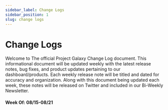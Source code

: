 ```yaml
---
sidebar_label: Change Logs
sidebar_position: 1
slug: change logs
---
```



# Change Logs

Welcome to The official Project Galaxy Change Log document. This informational document will be updated weekly with the latest release notes, bug fixes, and product updates pertaining to our dashboard/products. Each weekly release note will be titled and dated for accuracy and organization. Along with this document being updated each week, these notes will be released on Twitter and included in our Bi-Weekly Newsletter.



#### Week Of: 08/15-08/21